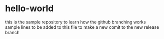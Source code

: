 # hello-world
this is the sample repository to learn how the github branching works
sample lines to be added to this file to make a new comit to the new release branch
